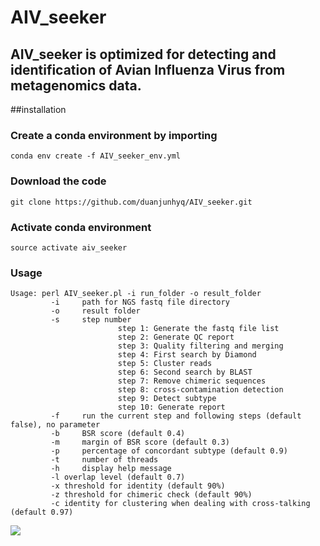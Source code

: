 # AIV_seeker
## AIV_seeker is optimized for detecting and identification of Avian Influenza Virus from metagenomics data.

##installation

### Create a conda environment by importing 

```
conda env create -f AIV_seeker_env.yml
```

### Download the code 

```
git clone https://github.com/duanjunhyq/AIV_seeker.git
```

### Activate conda environment 

```
source activate aiv_seeker
```

### Usage

```
Usage: perl AIV_seeker.pl -i run_folder -o result_folder
         -i     path for NGS fastq file directory
         -o     result folder
         -s     step number
                        step 1: Generate the fastq file list
                        step 2: Generate QC report
                        step 3: Quality filtering and merging
                        step 4: First search by Diamond
                        step 5: Cluster reads
                        step 6: Second search by BLAST
                        step 7: Remove chimeric sequences
                        step 8: cross-contamination detection
                        step 9: Detect subtype
                        step 10: Generate report
         -f     run the current step and following steps (default false), no parameter
         -b     BSR score (default 0.4)
         -m     margin of BSR score (default 0.3)
         -p     percentage of concordant subtype (default 0.9)
         -t     number of threads
         -h     display help message
         -l overlap level (default 0.7)
         -x threshold for identity (default 90%)
         -z threshold for chimeric check (default 90%)
         -c identity for clustering when dealing with cross-talking (default 0.97)

```

<img src="https://github.com/duanjunhyq/AIV_seeker/blob/master/img/subtype.jpg">
